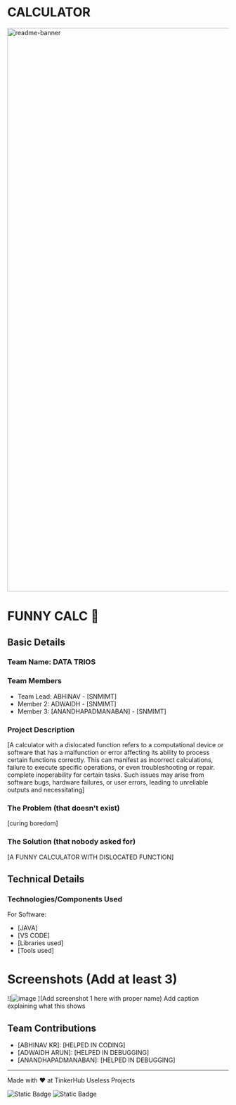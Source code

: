 # CALCULATOR
<img width="1280" alt="readme-banner" src="https://github.com/user-attachments/assets/35332e92-44cb-425b-9dff-27bcf1023c6c">

# FUNNY CALC 🎯


## Basic Details
### Team Name: DATA TRIOS


### Team Members
- Team Lead: ABHINAV - [SNMIMT]
- Member 2: ADWAIDH - [SNMIMT]
- Member 3: [ANANDHAPADMANABAN] - [SNMIMT]

### Project Description
[A calculator with a dislocated function refers to a computational device or software that has a malfunction or error affecting its ability to process certain functions correctly. This can manifest as incorrect calculations, failure to execute specific operations,
or even troubleshooting or repair. complete inoperability for certain tasks. Such issues may arise from software bugs, hardware failures, or user errors, leading to unreliable outputs and necessitating]

### The Problem (that doesn't exist)
[curing boredom]

### The Solution (that nobody asked for)
[A FUNNY CALCULATOR WITH DISLOCATED FUNCTION]

## Technical Details
### Technologies/Components Used
For Software:
- [JAVA]
- [VS CODE]
- [Libraries used]
- [Tools used]



# Screenshots (Add at least 3)
![![image](https://github.com/user-attachments/assets/03b43776-e69c-4661-882e-d9fc64a24132)
](Add screenshot 1 here with proper name)
Add caption explaining what this shows

## Team Contributions
- [ABHINAV KR]: [HELPED IN CODING]
- [ADWAIDH ARUN]: [HELPED IN DEBUGGING]
- [ANANDHAPADMANABAN]: [HELPED IN DEBUGGING]

---
Made with ❤ at TinkerHub Useless Projects 

![Static Badge](https://img.shields.io/badge/TinkerHub-24?color=%23000000&link=https%3A%2F%2Fwww.tinkerhub.org%2F)
![Static Badge](https://img.shields.io/badge/UselessProject--24-24?link=https%3A%2F%2Fwww.tinkerhub.org%2Fevents%2FQ2Q1TQKX6Q%2FUseless%2520Projects)
